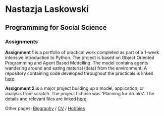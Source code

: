 # **Nastazja Laskowski**
## Programming for Social Science
### Assignments 

**Assignment 1** is a portfolio of practical work completed as part of a 1-week intensive introduction to Python. The project is based on Object Oriented 
Programming and Agent Based Modelling. The model contains agents wandering around and eating material (data) from the environment. A repository containing code 
developed throughout the practicals is linked [here](https://github.com/nastazja/5995Assignments).

**Assignment 2** is a major project building up a model, application, or analysis from scratch. The project I chose was 'Planning for drunks'. The details and 
relevant files are linked [here](https://github.com/nastazja/5995Assignment2).

Other pages: [Biography](https://nastazja.github.io/) / [CV](https://nastazja.github.io/CV/) / [Hobbies](https://nastazja.github.io/hobbies)
